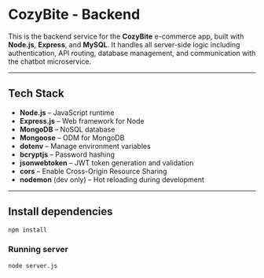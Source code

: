 # CozyBite - Backend

This is the backend service for the **CozyBite** e-commerce app, built with **Node.js**, **Express**, and **MySQL**. It handles all server-side logic including authentication, API routing, database management, and communication with the chatbot microservice.

---

## Tech Stack

- **Node.js** – JavaScript runtime
- **Express.js** – Web framework for Node
- **MongoDB** – NoSQL database
- **Mongoose** – ODM for MongoDB
- **dotenv** – Manage environment variables
- **bcryptjs** – Password hashing
- **jsonwebtoken** – JWT token generation and validation
- **cors** – Enable Cross-Origin Resource Sharing
- **nodemon** (dev only) – Hot reloading during development

---
## Install dependencies
```
npm install
```
### Running server
```
node server.js
